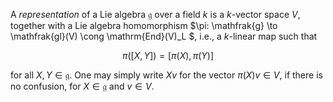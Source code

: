 A *representation* of a Lie algebra $\mathfrak{g}$ over a field $k$ is a $k$-vector space $V$, together with a Lie algebra homomorphism $\pi: \mathfrak{g} \to \mathfrak{gl}(V) \cong \mathrm{End}(V)_L $, i.e., a $k$-linear map such that

$$
\pi([X, Y]) = [\pi(X), \pi(Y)]
$$

for all $X, Y \in \mathfrak{g}$. One may simply write $Xv$ for the vector $\pi(X)v \in V$, if there is no confusion, for $X\in\mathfrak{g}$ and $v\in V$.
